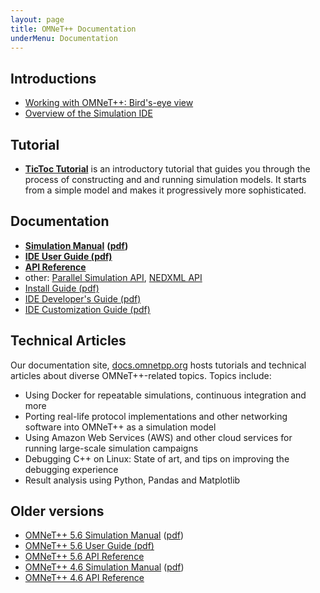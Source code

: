 ```yaml
---
layout: page
title: OMNeT++ Documentation
underMenu: Documentation
---
```


## Introductions

* [Working with OMNeT++: Bird's-eye view](simulation-with-omnet)
* [Overview of the Simulation IDE](ide-overview)

## Tutorial

* [**TicToc Tutorial**](https://docs.omnetpp.org/tutorials/tictoc/) is an
  introductory tutorial that guides you through the process of constructing and
  and running simulation models. It starts from a simple model and makes it
  progressively more sophisticated.

## Documentation

* [**Simulation Manual**](/doc/omnetpp/manual) **([pdf](/doc/omnetpp/SimulationManual.pdf))**
* [**IDE User Guide (pdf)**](/doc/omnetpp/UserGuide.pdf)
* [**API Reference**](/doc/omnetpp/api/index.html)
* other: [Parallel Simulation API](/doc/omnetpp/parsim-api/index.html), [NEDXML API](/doc/omnetpp/nedxml-api/index.html)
* [Install Guide (pdf)](/doc/omnetpp/InstallGuide.pdf)
* [IDE Developer's Guide (pdf)](/doc/omnetpp/IDE-DevelopersGuide.pdf)
* [IDE Customization Guide (pdf)](/doc/omnetpp/IDE-CustomizationGuide.pdf)

## Technical Articles

Our documentation site, [docs.omnetpp.org](https://docs.omnetpp.org) hosts
tutorials and technical articles about diverse OMNeT++-related topics. Topics include:

* Using Docker for repeatable simulations, continuous integration and more
* Porting real-life protocol implementations and other networking software into OMNeT++ as a simulation model
* Using Amazon Web Services (AWS) and other cloud services for running large-scale simulation campaigns
* Debugging C++ on Linux: State of art, and tips on improving the debugging experience
* Result analysis using Python, Pandas and Matplotlib

## Older versions

* [OMNeT++ 5.6 Simulation Manual](/doc/omnetpp5/manual) ([pdf](/doc/omnetpp5/SimulationManual.pdf))
* [OMNeT++ 5.6 User Guide (pdf)](/doc/omnetpp5/UserGuide.pdf)
* [OMNeT++ 5.6 API Reference](/doc/omnetpp5/api/index.html)
* [OMNeT++ 4.6 Simulation Manual](/doc/omnetpp4/manual/usman.html) ([pdf](/doc/omnetpp4/Manual.pdf))
* [OMNeT++ 4.6 API Reference](/doc/omnetpp4/api/index.html)

